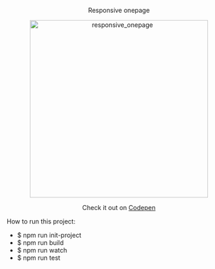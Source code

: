 <p align="center">Responsive onepage</p>

<p align="center">
  <a href="https://ibb.co/kQeANe"><img src="https://preview.ibb.co/dx7KFz/responsive_onepage.jpg" alt="responsive_onepage" border="0" width="400"></a>
</p>

<p align="center">
  Check it out on <a href="https://codepen.io/sophie_gosia/pen/rZBxYw
">Codepen</a>
</p>


<p>How to run this project:</p>

<ul>
    <li>$ npm run init-project</li> 
    <li>$ npm run build</li>
    <li>$ npm run watch</li>
    <li>$ npm run test</li> 
</ul>